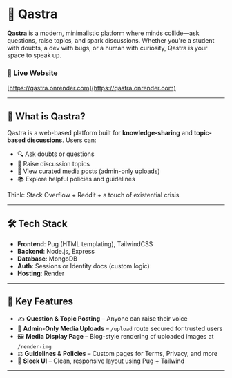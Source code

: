 # 🌌 Qastra

**Qastra** is a modern, minimalistic platform where minds collide—ask questions, raise topics, and spark discussions. Whether you're a student with doubts, a dev with bugs, or a human with curiosity, Qastra is your space to speak up.

### 🔗 Live Website
[https://qastra.onrender.com](https://qastra.onrender.com)

---

## 🧠 What is Qastra?

Qastra is a web-based platform built for **knowledge-sharing** and **topic-based discussions**. Users can:
- 🔍 Ask doubts or questions
- 💬 Raise discussion topics
- 📸 View curated media posts (admin-only uploads)
- 📚 Explore helpful policies and guidelines

Think: Stack Overflow + Reddit + a touch of existential crisis

---

## 🛠️ Tech Stack

- **Frontend**: Pug (HTML templating), TailwindCSS
- **Backend**: Node.js, Express
- **Database**: MongoDB
- **Auth**: Sessions or Identity docs (custom logic)
- **Hosting**: Render

---

## 🚩 Key Features

- ✍️ **Question & Topic Posting** – Anyone can raise their voice
- 🔐 **Admin-Only Media Uploads** – `/upload` route secured for trusted users
- 🖼️ **Media Display Page** – Blog-style rendering of uploaded images at `/render-img`
- ⚖️ **Guidelines & Policies** – Custom pages for Terms, Privacy, and more
- 🧃 **Sleek UI** – Clean, responsive layout using Pug + Tailwind

---
